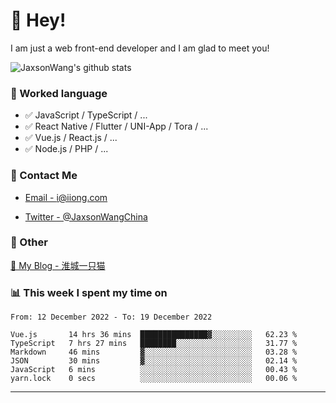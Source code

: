 # 👋 Hey!

I am just a web front-end developer and I am glad to meet you!

![JaxsonWang's github stats](https://github-readme-stats.vercel.app/api?username=JaxsonWang&&show_icons=true&&title_color=1abc9c&&icon_color=1abc9c)


### 📝 Worked language

- ✅ JavaScript / TypeScript / ...
- ✅ React Native / Flutter / UNI-App / Tora / ...
- ✅ Vue.js / React.js / ...
- ✅ Node.js / PHP / ...

### 📮 Contact Me

- [Email - i@iiong.com](mailto:i@iiong.com)

- [Twitter - @JaxsonWangChina](https://twitter.com/JaxsonWangChina)

### 🤪 Other

[📌 My Blog - 淮城一只猫](https://iiong.com)

### 📊 This week I spent my time on

<!--START_SECTION:waka-->

```text
From: 12 December 2022 - To: 19 December 2022

Vue.js       14 hrs 36 mins  ███████████████▓░░░░░░░░░   62.23 %
TypeScript   7 hrs 27 mins   ████████░░░░░░░░░░░░░░░░░   31.77 %
Markdown     46 mins         ▓░░░░░░░░░░░░░░░░░░░░░░░░   03.28 %
JSON         30 mins         ▓░░░░░░░░░░░░░░░░░░░░░░░░   02.14 %
JavaScript   6 mins          ░░░░░░░░░░░░░░░░░░░░░░░░░   00.43 %
yarn.lock    0 secs          ░░░░░░░░░░░░░░░░░░░░░░░░░   00.06 %
```

<!--END_SECTION:waka-->

---
